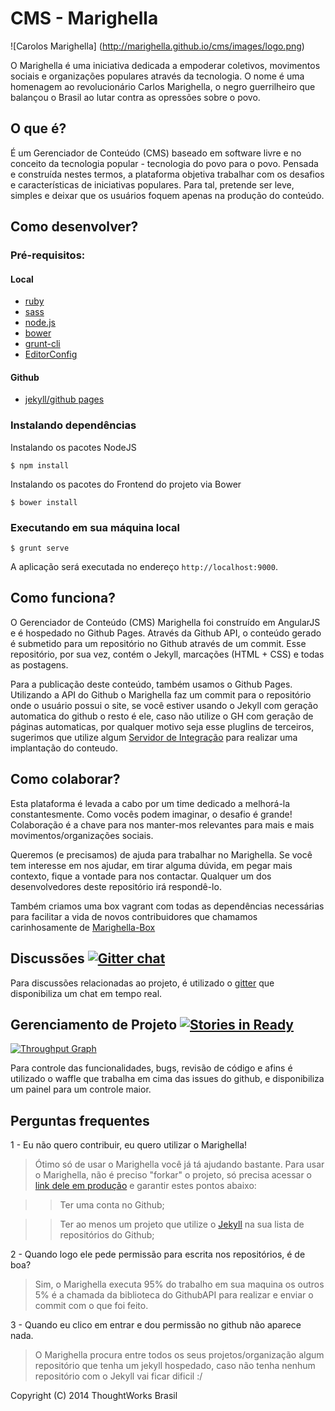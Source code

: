 # CMS - Marighella


![Carolos Marighella]
(http://marighella.github.io/cms/images/logo.png)

O Marighella é uma iniciativa dedicada a empoderar coletivos, movimentos sociais e organizações populares através da tecnologia. O nome é uma homenagem ao revolucionário Carlos Marighella, o negro guerrilheiro que balançou o Brasil ao lutar contra as opressões sobre o povo.


## O que é?

É um Gerenciador de Conteúdo (CMS) baseado em software livre e no conceito da tecnologia popular - tecnologia do povo para o povo. Pensada e construída nestes termos, a plataforma objetiva trabalhar com os desafios e características de iniciativas populares. Para tal, pretende ser leve, simples e deixar que os usuários foquem apenas na produção do conteúdo.


## Como desenvolver?


### Pré-requisitos:

#### Local

* [ruby](https://www.ruby-lang.org/en/installation/)
* [sass](http://sass-lang.com/install)
* [node.js](https://github.com/joyent/node/wiki/Installing-Node.js-via-package-manager)
* [bower](http://bower.io/#install-bower)
* [grunt-cli](http://gruntjs.com/getting-started)
* [EditorConfig](http://editorconfig.org/#overview)

#### Github

* [jekyll/github pages](http://jekyllrb.com/)


### Instalando dependências


Instalando os pacotes NodeJS

``
$ npm install
``

Instalando os pacotes do Frontend do projeto via Bower

``
$ bower install
``


### Executando em sua máquina local
``
$ grunt serve
``

A aplicação será executada no endereço `http://localhost:9000`.


## Como funciona?

O Gerenciador de Conteúdo (CMS) Marighella foi construído em AngularJS e é hospedado no Github Pages. Através da Github API, o conteúdo gerado é submetido para um repositório no Github através de um commit. Esse repositório, por sua vez, contém o Jekyll, marcações (HTML + CSS) e todas as postagens.

Para a publicação deste conteúdo, também usamos o Github Pages. Utilizando a API do Github o Marighella faz um commit para o repositório onde o usuário possui o site, se você estiver usando o Jekyll com geração automatica do github o resto é ele, caso não utilize o GH com geração de páginas automaticas, por qualquer motivo seja esse pluglins de terceiros, sugerimos que utilize algum [Servidor de Integração](snap-ci.com) para realizar uma implantação do conteudo.


## Como colaborar?

Esta plataforma é levada a cabo por um time dedicado a melhorá-la constantesmente. Como vocês podem imaginar, o desafio é grande! Colaboração é a chave para nos manter-mos relevantes para mais e mais movimentos/organizações sociais.

Queremos (e precisamos) de ajuda para trabalhar no Marighella. Se você tem interesse em nos ajudar, em tirar alguma dúvida, em pegar mais contexto, fique a vontade para nos contactar. Qualquer um dos desenvolvedores deste repositório irá respondê-lo. 

Também criamos uma box vagrant com todas as dependências necessárias para facilitar a vida de novos contribuidores que chamamos carinhosamente de [Marighella-Box](https://github.com/marighella/marighella-box)


## Discussões [![Gitter chat](https://badges.gitter.im/marighella/cms.png)](https://gitter.im/marighella/cms)

Para discussões relacionadas ao projeto, é utilizado o [gitter](https://gitter.im) que disponibiliza
um chat em tempo real.


## Gerenciamento de Projeto [![Stories in Ready](https://badge.waffle.io/marighella/cms.png?label=ready&title=Ready)](https://waffle.io/marighella/cms)

[![Throughput Graph](https://graphs.waffle.io/marighella/cms/throughput.svg)](https://waffle.io/marighella/cms/metrics)

Para controle das funcionalidades, bugs, revisão de código e afins é utilizado o waffle que trabalha em cima das issues do github, e disponibiliza um painel para um controle maior.


## Perguntas frequentes

1 - Eu não quero contribuir, eu quero utilizar o Marighella!

> Ótimo só de usar o Marighella você já tá ajudando bastante. Para usar o Marighella, não é preciso "forkar" o projeto, só precisa acessar o [link dele em produção](http://marighella.github.io/cms) e garantir estes pontos abaixo:

>> Ter uma conta no Github;

>> Ter ao menos um projeto que utilize o [Jekyll](http://jekyllrb.com) na sua lista de repositórios do Github;


2 - Quando logo ele pede permissão para escrita nos repositórios, é de boa?

> Sim, o Marighella executa 95% do trabalho em sua maquina os outros 5% é a chamada da biblioteca do GithubAPI para realizar e enviar o commit com o que foi feito.


3 - Quando eu clico em entrar e dou permissão no github não aparece nada.

> O Marighella procura entre todos os seus projetos/organização algum repositório que tenha um jekyll hospedado, caso não tenha nenhum repositório com o Jekyll vai ficar dificil :/



Copyright (C) 2014  ThoughtWorks Brasil
